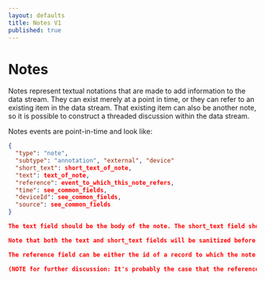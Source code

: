 ```yaml
---
layout: defaults
title: Notes V1
published: true
---
```

# Notes

Notes represent textual notations that are made to add information to the data stream. They can exist merely at a point in time, or they can refer to an existing item in the data stream. That existing item can also be another note, so it is possible to construct a threaded discussion within the data stream.

Notes events are point-in-time and look like:

~~~json
{
  "type": "note",
  "subtype": "annotation", "external", "device"
  "short_text": short_text_of_note,
  "text": text_of_note,
  "reference": event_to_which_this_note_refers,
  "time": see_common_fields,
  "deviceId": see_common_fields,
  "source": see_common_fields
}

The text field should be the body of the note. The short_text field should be the summary text to be displayed when there's not room to show the whole body (for example, in a tooltip). If short_text is not included or is too long to fit, then short_text is ignored and the display will be generated by truncating the text field.

Note that both the text and short_text fields will be sanitized before display. We may someday permit certain kinds of markup (for emphasis, links, etc) but for now they are not allowed.

The reference field can be either the id of a record to which the note should be attached, or the ID value of a record as retrieved from the database. The reference can be any type of record, including another note. 

(NOTE for further discussion: It's probably the case that the referenced record should have a backlink to the note so that when rendering, we can add annotations to the items.)
